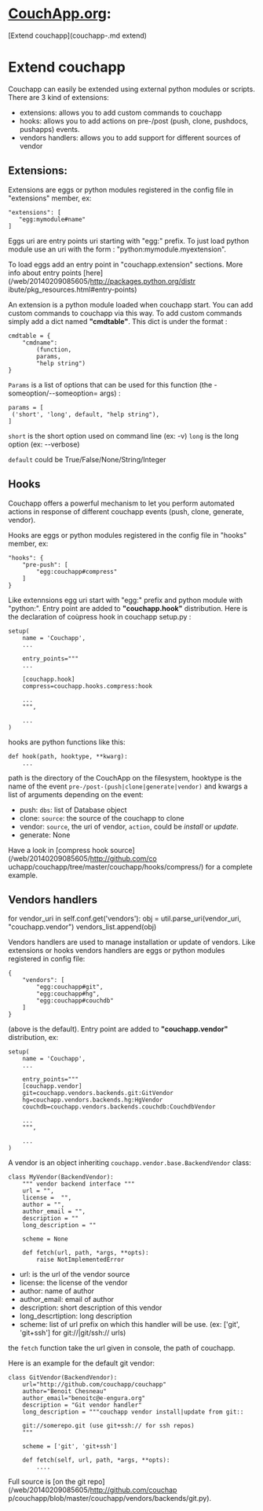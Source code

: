 # **[CouchApp.org](index.md):**
[Extend couchapp](couchapp-.md
extend)

# Extend couchapp

Couchapp can easily be extended using external python modules or scripts.
There are 3 kind of extensions:

  * extensions: allows you to add custom commands to couchapp
  * hooks: allows you to add actions on pre-/post (push, clone, pushdocs, pushapps) events.
  * vendors handlers: allows you to add support for different sources of vendor

## Extensions:

Extensions are eggs or python modules registered in the config file in
"extensions" member, ex:

    
    
    "extensions": [
       "egg:mymodule#name"
    ]
    

Eggs uri are entry points uri starting with "egg:" prefix. To just load python
module use an uri with the form : "python:mymodule.myextension".

To load eggs add an entry point in "couchapp.extension" sections. More info
about entry points [here](/web/20140209085605/http://packages.python.org/distr
ibute/pkg_resources.html#entry-points)

An extension is a python module loaded when couchapp start. You can add custom
commands to couchapp via this way. To add custom commands simply add a dict
named **"cmdtable"**. This dict is under the format :

    
    
    cmdtable = {
        "cmdname": 
            (function, 
            params, 
            "help string")
    }
    

`Params` is a list of options that can be used for this function (the
-someoption/--someoption= args) :

    
    
    params = [
     ('short', 'long', default, "help string"),
    ]
    

`short` is the short option used on command line (ex: -v) `long` is the long
option (ex: --verbose)

`default` could be True/False/None/String/Integer

## Hooks

Couchapp offers a powerful mechanism to let you perform automated actions in
response of different couchapp events (push, clone, generate, vendor).

Hooks are eggs or python modules registered in the config file in "hooks"
member, ex:

    
    
    "hooks": {
        "pre-push": [
            "egg:couchapp#compress"
        ]
    }
    

Like extennsions egg uri start with "egg:" prefix and python module with
"python:". Entry point are added to **"couchapp.hook"** distribution. Here is
the declaration of coùpress hook in couchapp setup.py :

    
    
    setup(
        name = 'Couchapp',
        ...
    
        entry_points="""
        ...
    
        [couchapp.hook]
        compress=couchapp.hooks.compress:hook
    
        ...
        """,
    
        ...
    )
    

hooks are python functions like this:

    
    
    def hook(path, hooktype, **kwarg):
        ...
    

path is the directory of the CouchApp on the filesystem, hooktype is the name
of the event `pre-/post-(push|clone|generate|vendor)` and kwargs a list of
arguments depending on the event:

  * push: `dbs`: list of Database object
  * clone: `source`: the source of the couchapp to clone
  * vendor: `source`, the uri of vendor, `action`, could be _install_ or _update_.
  * generate: None

Have a look in [compress hook source](/web/20140209085605/http://github.com/co
uchapp/couchapp/tree/master/couchapp/hooks/compress/) for a complete example.

## Vendors handlers

for vendor_uri in self.conf.get('vendors'): obj = util.parse_uri(vendor_uri,
"couchapp.vendor") vendors_list.append(obj)

Vendors handlers are used to manage installation or update of vendors. Like
extensions or hooks vendors handlers are eggs or python modules registered in
config file:

    
    
    {
        "vendors": [
            "egg:couchapp#git",
            "egg:couchapp#hg",
            "egg:couchapp#couchdb"
        ]
    }
    

(above is the default). Entry point are added to **"couchapp.vendor"**
distribution, ex:

    
    
    setup(
        name = 'Couchapp',
        ...
    
        entry_points=""" 
        [couchapp.vendor]
        git=couchapp.vendors.backends.git:GitVendor
        hg=couchapp.vendors.backends.hg:HgVendor
        couchdb=couchapp.vendors.backends.couchdb:CouchdbVendor
    
        ...
        """,
    
        ...
    )
    

A vendor is an object inheriting `couchapp.vendor.base.BackendVendor` class:

    
    
    class MyVendor(BackendVendor):
        """ vendor backend interface """
        url = "",
        license =  "",
        author = "",
        author_email = "",
        description = ""
        long_description = ""
    
        scheme = None
    
        def fetch(url, path, *args, **opts):
            raise NotImplementedError
    

  * url: is the url of the vendor source
  * license: the license of the vendor
  * author: name of author
  * author_email: email of author
  * description: short description of this vendor
  * long_descrtiption: long description
  * scheme: list of url prefix on which this handler will be use. (ex: ['git', 'git+ssh'] for git://|git/ssh:// urls)

the `fetch` function take the url given in console, the path of couchapp.

Here is an example for the default git vendor:

    
    
    class GitVendor(BackendVendor):
        url="http://github.com/couchapp/couchapp"
        author="Benoit Chesneau"
        author_email="benoitc@e-engura.org"
        description = "Git vendor handler"
        long_description = """couchapp vendor install|update from git::
    
        git://somerepo.git (use git+ssh:// for ssh repos)
        """
    
        scheme = ['git', 'git+ssh']
    
        def fetch(self, url, path, *args, **opts):
            ....
    

Full source is [on the git repo](/web/20140209085605/http://github.com/couchap
p/couchapp/blob/master/couchapp/vendors/backends/git.py).

